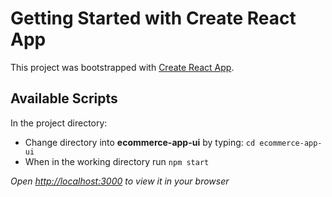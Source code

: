 # Getting Started with Create React App

This project was bootstrapped with [Create React App](https://github.com/facebook/create-react-app).

## Available Scripts

In the project directory:
- Change directory into **ecommerce-app-ui** by typing: `cd ecommerce-app-ui`
- When in the working directory run `npm start`

*Open [http://localhost:3000](http://localhost:3000) to view it in your browser*

